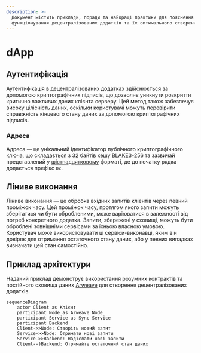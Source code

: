 ```yaml
---
description: >-
  Документ містить приклади, поради та найкращі практики для пояснення
  функціонування децентралізованих додатків та їх оптимального створення.
---
```


# dApp

## Аутентифікація <a href="#authentication" id="authentication"></a>

Аутентифікація в децентралізованих додатках здійснюється за допомогою криптографічних підписів, що дозволяє уникнути розкриття критично важливих даних клієнта серверу. Цей метод також забезпечує високу цілісність даних, оскільки користувачі можуть перевірити справжність кінцевого стану даних за допомогою криптографічних підписів.

### Адреса <a href="#address" id="address"></a>

Адреса — це унікальний ідентифікатор публічного криптографічного ключа, що складається з 32 байтів хешу [BLAKE3-256](https://uk.wikipedia.org/wiki/BLAKE\_\(%D1%85%D0%B5%D1%88-%D1%84%D1%83%D0%BD%D0%BA%D1%86%D1%96%D1%8F\)) та зазвичай представлений у [шістнадцятковому](https://uk.wikipedia.org/wiki/%D0%A8%D1%96%D1%81%D1%82%D0%BD%D0%B0%D0%B4%D1%86%D1%8F%D1%82%D0%BA%D0%BE%D0%B2%D0%B0\_%D1%81%D0%B8%D1%81%D1%82%D0%B5%D0%BC%D0%B0\_%D1%87%D0%B8%D1%81%D0%BB%D0%B5%D0%BD%D0%BD%D1%8F) форматі, де до початку рядка додається префікс `0x`.

## Ліниве виконання <a href="#lazy-execution" id="lazy-execution"></a>

Ліниве виконання — це обробка вхідних запитів клієнтів через певний проміжок часу. Цей проміжок часу, протягом якого запити можуть зберігатися чи бути обробленими, може варіюватися в залежності від потреб конкретного додатка. Запити, збережені у сховищі, можуть бути оброблені зовнішніми сервісами за їхньою власною умовою. Користувач може використовувати ці сервіси-виконавці, яким він довіряє для отримання остаточного стану даних, або у певних випадках визначати цей стан самостійно.

## Приклад архітектури <a href="#example-of-architecture" id="example-of-architecture"></a>

Наданий приклад демонструє використання розумних контрактів та постійного сховища даних [Arweave](https://arweave.org) для створення децентралізованих додатків.

```mermaid
sequenceDiagram
    actor Client as Клієнт
    participant Node as Arweave Node
    participant Service as Sync Service
    participant Backend
    Client->>Node: Створіть новий запит
    Service->>Node: Отримати нові запити
    Service->>Backend: Надіслати нові запити
    Client--)Backend: Отримайте остаточний стан даних
```
